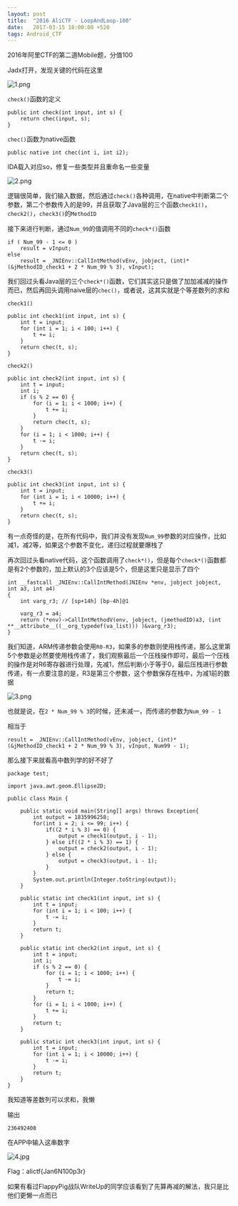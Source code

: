 ```yaml
---
layout: post
title:  "2016 AliCTF - LoopAndLoop-100"
date:   2017-03-15 18:00:00 +520
tags: Android_CTF 
---
```


2016年阿里CTF的第二道Mobile题，分值100

Jadx打开，发现关键的代码在这里

![1.png](/assets/resources/F93F246F4C4FD2D161488E8FCEDAD557.png)

`check()`函数的定义
```
public int check(int input, int s) {
    return chec(input, s);
}
```

`chec()`函数为native函数
```
public native int chec(int i, int i2);
```

IDA载入对应so，修复一些类型并且重命名一些变量

![2.png](/assets/resources/A6F5D60EE377F30BEAA801768EE5AE93.png)

逻辑很简单，我们输入数据，然后通过`check()`各种调用，在native中判断第二个参数，第二个参数传入的是99，并且获取了Java层的三个函数`check1()`，`check2()`，`check3()`的`MethodID`

接下来进行判断，通过`Num_99`的值调用不同的`check*()`函数
```
if ( Num_99 - 1 <= 0 )
    result = vInput;
else
    result = _JNIEnv::CallIntMethod(vEnv, jobject, (int)*(&jMethodID_check1 + 2 * Num_99 % 3), vInput);
```

我们回过头看Java层的三个`check*()`函数，它们其实这只是做了加加减减的操作而已，然后再回头调用naive层的`chec()`，或者说，这其实就是个等差数列的求和

`check1()`
```
public int check1(int input, int s) {
    int t = input;
    for (int i = 1; i < 100; i++) {
        t += i;
    }
    return chec(t, s);
}
```

`check2()`
```
public int check2(int input, int s) {
    int t = input;
    int i;
    if (s % 2 == 0) {
        for (i = 1; i < 1000; i++) {
            t += i;
        }
        return chec(t, s);
    }
    for (i = 1; i < 1000; i++) {
        t -= i;
    }
    return chec(t, s);
}
```

`check3()`
```
public int check3(int input, int s) {
    int t = input;
    for (int i = 1; i < 10000; i++) {
        t += i;
    }
    return chec(t, s);
}
```

有一点奇怪的是，在所有代码中，我们并没有发现`Num_99`参数的对应操作，比如减1，减2等，如果这个参数不变化，递归过程就要爆栈了

再次回过头看native代码，这个函数调用了`check*()`，但是每个`check*()`函数都是有2个参数的，加上默认的3个应该是5个，但是这里只是显示了四个
```
int __fastcall _JNIEnv::CallIntMethod(JNIEnv *env, jobject jobject, int a3, int a4)
{
    int varg_r3; // [sp+14h] [bp-4h]@1

    varg_r3 = a4;
    return (*env)->CallIntMethodV(env, jobject, (jmethodID)a3, (int **__attribute__((__org_typedef(va_list))) )&varg_r3);
}
```

我们知道，ARM传递参数会使用`R0-R3`，如果多的参数则使用栈传递，那么这里第5个参数是必然要使用栈传递了，我们观察最后一个压栈操作即可，最后一个压栈的操作是对R6寄存器进行处理，先减1，然后判断小于等于0，最后压栈进行参数传递，有一点要注意的是，R3是第三个参数，这个参数保存在栈中，为减1前的数据

![3.png](/assets/resources/122CB32BA54CFDF878401B91ADF6333A.png)

也就是说，在`2 * Num_99 % 3`的时候，还未减一，而传递的参数为`Num_99 - 1`

相当于
```
result = _JNIEnv::CallIntMethod(vEnv, jobject, (int)*(&jMethodID_check1 + 2 * Num_99 % 3), vInput, Num99 - 1);
```

那么接下来就看高中数列学的好不好了
```
package test;

import java.awt.geom.Ellipse2D;

public class Main {
	
	public static void main(String[] args) throws Exception{
		int output = 1835996258;
		for(int i = 2; i <= 99; i++) {
			if((2 * i % 3) == 0) {
				output = check1(output, i - 1);
			} else if((2 * i % 3) == 1) {
				output = check2(output, i - 1);
			} else {
				output = check3(output, i - 1);
			}
		}
		System.out.println(Integer.toString(output));
	}

    public static int check1(int input, int s) {
        int t = input;
        for (int i = 1; i < 100; i++) {
            t -= i;
        }
        return t;
    }

    public static int check2(int input, int s) {
        int t = input;
        int i;
        if (s % 2 == 0) {
            for (i = 1; i < 1000; i++) {
                t -= i;
            }
            return t;
        }
        for (i = 1; i < 1000; i++) {
            t += i;
        }
        return t;
    }

    public static int check3(int input, int s) {
        int t = input;
        for (int i = 1; i < 10000; i++) {
            t -= i;
        }
        return t;
    }
}
```

我知道等差数列可以求和，我懒

输出
```
236492408
```

在APP中输入这串数字

![4.jpg](/assets/resources/8ADC51DAD7EBA9A3552357D18E451D17.jpg)

Flag：alictf{Jan6N100p3r}

如果有看过FlappyPig战队WriteUp的同学应该看到了先算再减的解法，我只是比他们更懒一点而已